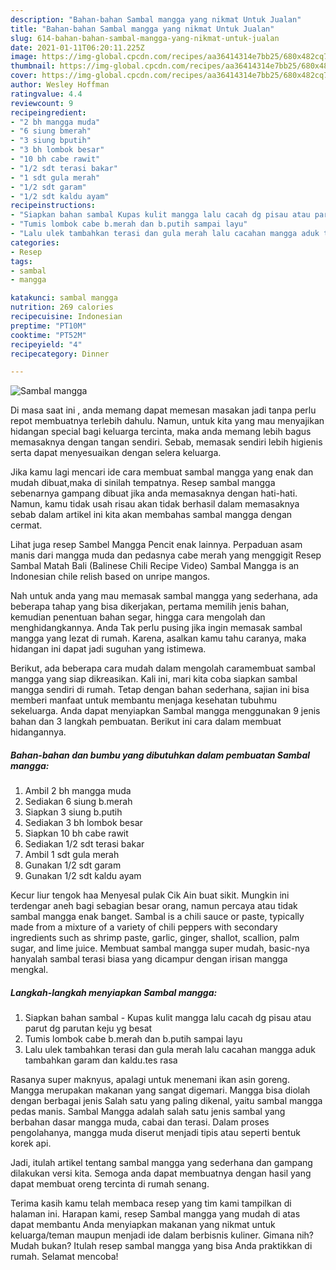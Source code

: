 ```yaml
---
description: "Bahan-bahan Sambal mangga yang nikmat Untuk Jualan"
title: "Bahan-bahan Sambal mangga yang nikmat Untuk Jualan"
slug: 614-bahan-bahan-sambal-mangga-yang-nikmat-untuk-jualan
date: 2021-01-11T06:20:11.225Z
image: https://img-global.cpcdn.com/recipes/aa36414314e7bb25/680x482cq70/sambal-mangga-foto-resep-utama.jpg
thumbnail: https://img-global.cpcdn.com/recipes/aa36414314e7bb25/680x482cq70/sambal-mangga-foto-resep-utama.jpg
cover: https://img-global.cpcdn.com/recipes/aa36414314e7bb25/680x482cq70/sambal-mangga-foto-resep-utama.jpg
author: Wesley Hoffman
ratingvalue: 4.4
reviewcount: 9
recipeingredient:
- "2 bh mangga muda"
- "6 siung bmerah"
- "3 siung bputih"
- "3 bh lombok besar"
- "10 bh cabe rawit"
- "1/2 sdt terasi bakar"
- "1 sdt gula merah"
- "1/2 sdt garam"
- "1/2 sdt kaldu ayam"
recipeinstructions:
- "Siapkan bahan sambal Kupas kulit mangga lalu cacah dg pisau atau parut dg parutan keju yg besat"
- "Tumis lombok cabe b.merah dan b.putih sampai layu"
- "Lalu ulek tambahkan terasi dan gula merah lalu cacahan mangga aduk tambahkan garam dan kaldu.tes rasa"
categories:
- Resep
tags:
- sambal
- mangga

katakunci: sambal mangga 
nutrition: 269 calories
recipecuisine: Indonesian
preptime: "PT10M"
cooktime: "PT52M"
recipeyield: "4"
recipecategory: Dinner

---
```



![Sambal mangga](https://img-global.cpcdn.com/recipes/aa36414314e7bb25/680x482cq70/sambal-mangga-foto-resep-utama.jpg)

Di masa  saat ini , anda memang dapat memesan masakan jadi tanpa perlu repot membuatnya terlebih dahulu. Namun, untuk kita yang mau menyajikan hidangan special bagi keluarga tercinta, maka anda memang lebih bagus memasaknya dengan tangan sendiri. Sebab, memasak sendiri lebih higienis serta dapat menyesuaikan dengan selera keluarga.

Jika kamu lagi mencari ide cara membuat sambal mangga yang enak dan mudah dibuat,maka di sinilah tempatnya. Resep sambal mangga  sebenarnya gampang dibuat jika anda memasaknya dengan hati-hati. Namun, kamu tidak usah risau akan tidak berhasil dalam memasaknya 
sebab dalam artikel ini kita akan membahas sambal mangga dengan cermat.  

Lihat juga resep Sambel Mangga Pencit enak lainnya. Perpaduan asam manis dari mangga muda dan pedasnya cabe merah yang menggigit Resep Sambal Matah Bali (Balinese Chili Recipe Video) Sambal Mangga is an Indonesian chile relish based on unripe mangos.

Nah untuk anda yang mau memasak sambal mangga yang sederhana, ada beberapa tahap yang bisa dikerjakan, pertama memilih jenis bahan, kemudian penentuan bahan segar, hingga cara mengolah dan menghidangkannya. Anda Tak perlu pusing jika ingin memasak sambal mangga yang lezat di rumah. Karena, asalkan kamu  tahu caranya, maka hidangan ini dapat jadi suguhan yang istimewa.

Berikut, ada beberapa cara mudah dalam mengolah caramembuat sambal mangga yang siap dikreasikan. Kali ini, mari kita coba siapkan sambal mangga sendiri di rumah. Tetap dengan bahan sederhana, sajian ini bisa memberi manfaat untuk membantu menjaga kesehatan tubuhmu sekeluarga. Anda dapat menyiapkan Sambal mangga menggunakan 9 jenis bahan dan 3 langkah pembuatan. Berikut ini cara dalam membuat hidangannya.

<!--inarticleads1-->

##### Bahan-bahan dan bumbu yang dibutuhkan dalam pembuatan Sambal mangga:

1. Ambil 2 bh mangga muda
1. Sediakan 6 siung b.merah
1. Siapkan 3 siung b.putih
1. Sediakan 3 bh lombok besar
1. Siapkan 10 bh cabe rawit
1. Sediakan 1/2 sdt terasi bakar
1. Ambil 1 sdt gula merah
1. Gunakan 1/2 sdt garam
1. Gunakan 1/2 sdt kaldu ayam


Kecur liur tengok haa Menyesal pulak Cik Ain buat sikit. Mungkin ini terdengar aneh bagi sebagian besar orang, namun percaya atau tidak sambal mangga enak banget. Sambal is a chili sauce or paste, typically made from a mixture of a variety of chili peppers with secondary ingredients such as shrimp paste, garlic, ginger, shallot, scallion, palm sugar, and lime juice. Membuat sambal mangga super mudah, basic-nya hanyalah sambal terasi biasa yang dicampur dengan irisan mangga mengkal. 

<!--inarticleads2-->

##### Langkah-langkah menyiapkan Sambal mangga:

1. Siapkan bahan sambal - Kupas kulit mangga lalu cacah dg pisau atau parut dg parutan keju yg besat
1. Tumis lombok cabe b.merah dan b.putih sampai layu
1. Lalu ulek tambahkan terasi dan gula merah lalu cacahan mangga aduk tambahkan garam dan kaldu.tes rasa


Rasanya super maknyus, apalagi untuk menemani ikan asin goreng. Mangga merupakan makanan yang sangat digemari. Mangga bisa diolah dengan berbagai jenis Salah satu yang paling dikenal, yaitu sambal mangga pedas manis. Sambal Mangga adalah salah satu jenis sambal yang berbahan dasar mangga muda, cabai dan terasi. Dalam proses pengolahanya, mangga muda diserut menjadi tipis atau seperti bentuk korek api. 

Jadi, itulah artikel tentang  sambal mangga  yang sederhana dan gampang dilakukan versi kita. Semoga anda dapat membuatnya dengan hasil yang dapat membuat oreng tercinta di rumah senang. 

Terima kasih kamu telah membaca resep yang tim kami tampilkan di halaman ini. Harapan kami, resep  Sambal mangga yang mudah di atas dapat membantu Anda menyiapkan makanan yang nikmat untuk keluarga/teman maupun menjadi ide dalam berbisnis kuliner. Gimana nih? Mudah bukan? Itulah resep sambal mangga yang bisa Anda praktikkan di rumah. Selamat mencoba!

